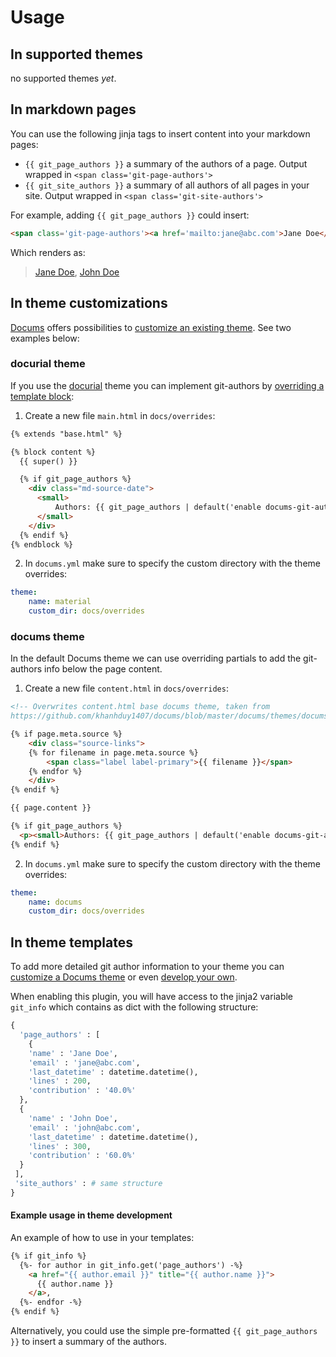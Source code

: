 # Usage

## In supported themes

no supported themes *yet*.

## In markdown pages

You can use the following jinja tags to insert content into your markdown pages:

- <code>\{\{&nbsp;git_page_authors \}\}</code> a summary of the authors of a page. Output wrapped in `<span class='git-page-authors'>`
- <code>\{\{&nbsp;git_site_authors \}\}</code> a summary of all authors of all pages in your site. Output wrapped in `<span class='git-site-authors'>`

For example, adding <code>\{\{ git_page_authors \}\}</code> could insert:

```html
<span class='git-page-authors'><a href='mailto:jane@abc.com'>Jane Doe</a><a href='mailto:john@abc.com'>John Doe</a></span>
```

Which renders as:

> [Jane Doe](mailto:jane@abc.com), [John Doe](mailto:john@abc.com)


## In theme customizations

[Docums](https://khanhduy1407.github.io/docums/) offers possibilities to [customize an existing theme](https://khanhduy1407.github.io/docums/user-guide/styling-your-docs/#customizing-a-theme). See two examples below:

### docurial theme

If you use the [docurial](https://github.com/khanhduy1407/docurial) theme you can implement git-authors by [overriding a template block](https://khanhduy1407.github.io/docurial/customization/#overriding-blocks):

1) Create a new file `main.html` in `docs/overrides`:

```html
{% extends "base.html" %}

{% block content %}
  {{ super() }}

  {% if git_page_authors %}
    <div class="md-source-date">
      <small>
          Authors: {{ git_page_authors | default('enable docums-git-authors-plugin') }}
      </small>
    </div>
  {% endif %}
{% endblock %}
```

2) In `docums.yml` make sure to specify the custom directory with the theme overrides:

```yaml
theme:
    name: material
    custom_dir: docs/overrides
```

### docums theme

In the default Docums theme we can use overriding partials to add the git-authors info below the page content.

1) Create a new file `content.html` in `docs/overrides`:

```html
<!-- Overwrites content.html base docums theme, taken from 
https://github.com/khanhduy1407/docums/blob/master/docums/themes/docums/content.html -->

{% if page.meta.source %}
    <div class="source-links">
    {% for filename in page.meta.source %}
        <span class="label label-primary">{{ filename }}</span>
    {% endfor %}
    </div>
{% endif %}

{{ page.content }}

{% if git_page_authors %}
  <p><small>Authors: {{ git_page_authors | default('enable docums-git-authors-plugin') }}</small></p>
{% endif %}
```

2) In `docums.yml` make sure to specify the custom directory with the theme overrides:

```yaml
theme:
    name: docums
    custom_dir: docs/overrides
```

## In theme templates

To add more detailed git author information to your theme you can [customize a Docums theme](https://khanhduy1407.github.io/docums/user-guide/styling-your-docs/#customizing-a-theme) or even [develop your own](https://khanhduy1407.github.io/docums/user-guide/custom-themes/). 

When enabling this plugin, you will have access to the jinja2 variable `git_info` which contains as dict with the following structure:

```python
{
  'page_authors' : [
    {
    'name' : 'Jane Doe',
    'email' : 'jane@abc.com',
    'last_datetime' : datetime.datetime(),
    'lines' : 200,
    'contribution' : '40.0%'
  },
  {
    'name' : 'John Doe',
    'email' : 'john@abc.com',
    'last_datetime' : datetime.datetime(),
    'lines' : 300,
    'contribution' : '60.0%'
  }
 ],
 'site_authors' : # same structure
}
```

#### Example usage in theme development

An example of how to use in your templates:

```html
{% if git_info %}
  {%- for author in git_info.get('page_authors') -%}
    <a href="{{ author.email }}" title="{{ author.name }}">
      {{ author.name }}
    </a>,
  {%- endfor -%}
{% endif %}
```

Alternatively, you could use the simple pre-formatted `{{ git_page_authors }}` to insert a summary of the authors.
